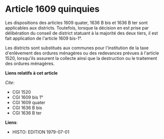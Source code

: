 # Article 1609 quinquies

Les dispositions des articles 1609 quater, 1636 B bis et 1636 B ter sont applicables aux districts. Toutefois, lorsque la
décision en est prise par délibération du conseil de district statuant à la majorité des deux tiers, il est fait application
de l'article 1609 bis-1°.

Les districts sont substitués aux communes pour l'institution de la taxe d'enlèvement des ordures ménagères ou des redevances
prévues à l'article 1520, lorsqu'ils assurent la collecte ainsi que la destruction ou le traitement des ordures ménagères.

**Liens relatifs à cet article**

_Cite_:

  - CGI 1520
  - CGI 1609 bis 1°
  - CGI 1609 quater
  - CGI 1636 B bis
  - CGI 1636 B ter

**Liens**:

  - HISTO: EDITION 1979-07-01
